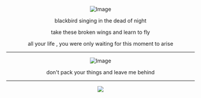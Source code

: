 <div align="center">

![Image](https://github.com/user-attachments/assets/161e7162-003c-4c82-84c8-29da49619972)

blackbird singing in the dead of night

take these broken wings and learn to fly 

all your life , you were only waiting for this moment to arise

---------------------------------------------------------

![Image](https://github.com/user-attachments/assets/6079ab9e-62a7-4bbd-bfb7-72171af437b0)

don't pack your things and leave me behind

-----------------------------------------------


 ![](https://img.shields.io/static/v1?label=Profile+views&message=2,440,766&color=lightgrey)
<!---
yurivampire/yurivampire is a ✨ special ✨ repository because its `README.md` (this file) appears on your GitHub profile.
You can click the Preview link to take a look at your changes.
--->
